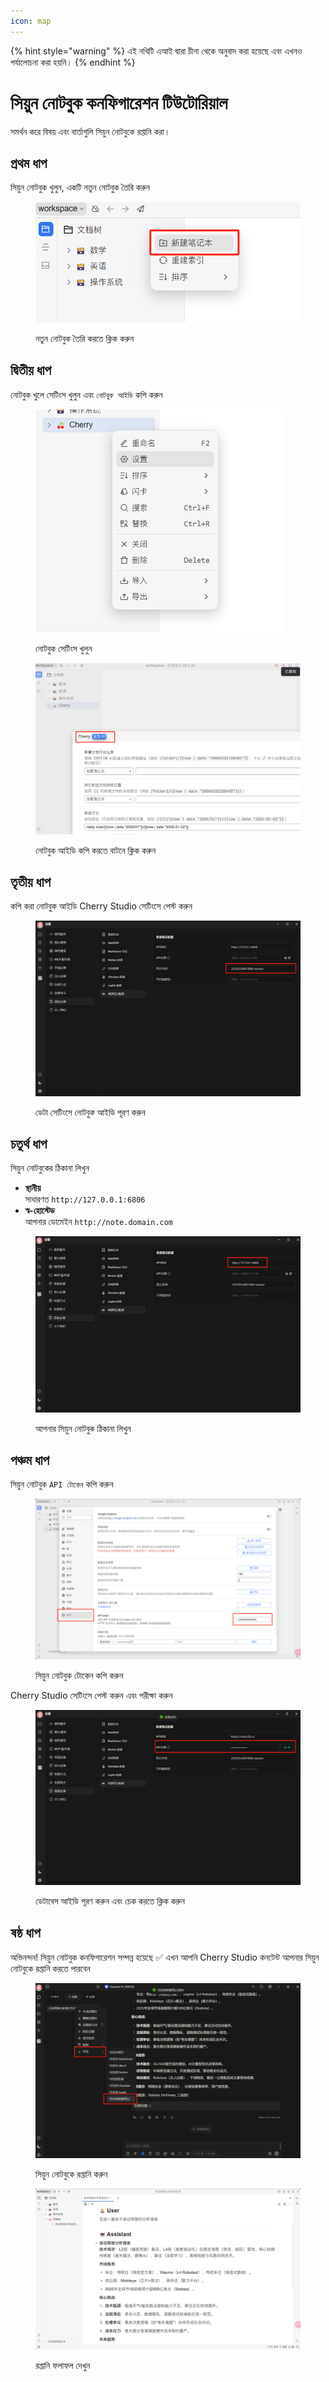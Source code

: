 ```yaml
---
icon: map
---
```


{% hint style="warning" %}
এই নথিটি এআই দ্বারা চীনা থেকে অনুবাদ করা হয়েছে এবং এখনও পর্যালোচনা করা হয়নি।
{% endhint %}

# সিয়ুন নোটবুক কনফিগারেশন টিউটোরিয়াল

সমর্থন করে বিষয় এবং বার্তাগুলি সিয়ুন নোটবুকে রপ্তানি করা।

## প্রথম ধাপ

সিয়ুন নোটবুক খুলুন, একটি নতুন নোটবুক তৈরি করুন

<figure><img src="../.gitbook/assets/siyuan-image-1.png" alt=""><figcaption><p>নতুন নোটবুক তৈরি করতে ক্লিক করুন</p></figcaption></figure>

## দ্বিতীয় ধাপ

নোটবুক খুলে সেটিংস খুলুন এবং `নোটবুক আইডি` কপি করুন

<figure><img src="../.gitbook/assets/siyuan-image-2.png" alt="" width="400"><figcaption><p>নোটবুক সেটিংস খুলুন</p></figcaption></figure>

<figure><img src="../.gitbook/assets/siyuan-image-3.png" alt=""><figcaption><p>নোটবুক আইডি কপি করতে বাটনে ক্লিক করুন</p></figcaption></figure>

## তৃতীয় ধাপ

কপি করা নোটবুক আইডি Cherry Studio সেটিংসে পেস্ট করুন

<figure><img src="../.gitbook/assets/siyuan-image-4.png" alt=""><figcaption><p>ডেটা সেটিংসে নোটবুক আইডি পূরণ করুন</p></figcaption></figure>

## চতুর্থ ধাপ

সিয়ুন নোটবুকের ঠিকানা লিখুন

* **স্থানীয়**\
  সাধারণত `http://127.0.0.1:6806`
* **স্ব-হোস্টেড**\
  আপনার ডোমেইন `http://note.domain.com`

<figure><img src="../.gitbook/assets/siyuan-image-5.png" alt=""><figcaption><p>আপনার সিয়ুন নোটবুক ঠিকানা লিখুন</p></figcaption></figure>

## পঞ্চম ধাপ

সিয়ুন নোটবুক `API টোকেন` কপি করুন

<figure><img src="../.gitbook/assets/siyuan-image-6.png" alt=""><figcaption><p>সিয়ুন নোটবুক টোকেন কপি করুন</p></figcaption></figure>

Cherry Studio সেটিংসে পেস্ট করুন এবং পরীক্ষা করুন

<figure><img src="../.gitbook/assets/siyuan-image-7.png" alt=""><figcaption><p>ডেটাবেস আইডি পূরণ করুন এবং চেক করতে ক্লিক করুন</p></figcaption></figure>

## ষষ্ঠ ধাপ

অভিনন্দন! সিয়ুন নোটবুক কনফিগারেশন সম্পন্ন হয়েছে ✅ এখন আপনি Cherry Studio কনটেন্ট আপনার সিয়ুন নোটবুকে রপ্তানি করতে পারবেন

<figure><img src="../.gitbook/assets/siyuan-image-8.png" alt=""><figcaption><p>সিয়ুন নোটবুকে রপ্তানি করুন</p></figcaption></figure>

<figure><img src="../.gitbook/assets/siyuan-image-9.png" alt=""><figcaption><p>রপ্তানি ফলাফল দেখুন</p></figcaption></figure>